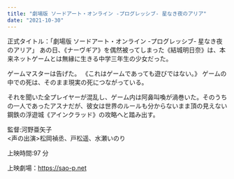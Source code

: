 ```yaml
---
title: "劇場版 ソードアート・オンライン -プログレッシブ- 星なき夜のアリア"
date: "2021-10-30"
---
```


正式タイトル：「劇場版 ソードアート・オンライン -プログレッシブ- 星なき夜のアリア」
あの日、《ナーヴギア》を偶然被ってしまった《結城明日奈》は、本来ネットゲームとは無縁に生きる中学三年生の少女だった。

ゲームマスターは告げた。
《これはゲームであっても遊びではない。》
ゲームの中での死は、そのまま現実の死につながっている。

それを聞いた全プレイヤーが混乱し、ゲーム内は阿鼻叫喚が渦巻いた。そのうちの一人であったアスナだが、彼女は世界のルールも分からないまま頂の見えない鋼鉄の浮遊城《アインクラッド》の攻略へと踏み出す。

監督:河野亜矢子<br>
<声の出演>松岡禎丞、戸松遥、水瀬いのり

上映時間:97 分

上映劇場：<https://sao-p.net>
